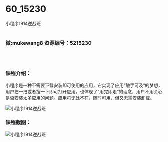 # 60_15230
小程序1914逆战班
<br/></br>
<h3>微:mukewang8 资源编号：5215230</h3>
<br/></br>
<h3>课程介绍：</h3>
<p><a title="查看与 小程序 相关的文章" target="_blank">小程序</a>是一种不需要下载安装即可使用的应用，它实现了应用“触手可及”的梦想，用户扫一扫或者搜一下即可打开应用。也体现了“用完即走”的理念，用户不用关心是否安装太多应用的问题。应用将无处不在，随时可用，但又无需安装卸载。</p>
<p><img src="https://www.ko996.com/wp-content/uploads/img/2020/09/1-21-300x212.png" alt="小程序1914逆战班"></p>
<div class="info-desc">
<h3>课程截图：</h3>
<p><img src="https://www.ko996.com/wp-content/uploads/img/2020/09/2-20.png" alt="小程序1914逆战班"></p>


			
</div>
